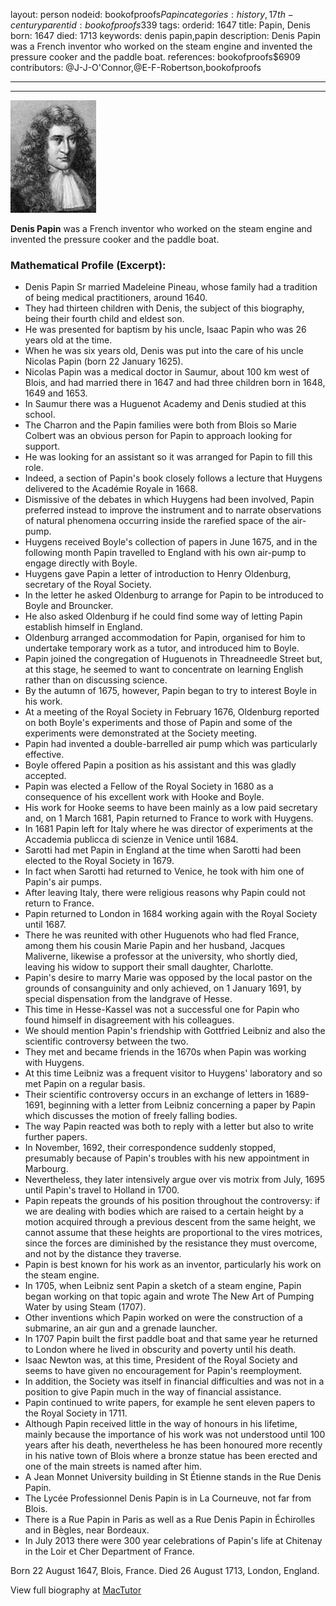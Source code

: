 layout: person
nodeid: bookofproofs$Papin
categories: history,17th-century
parentid: bookofproofs$339
tags: 
orderid: 1647
title: Papin, Denis
born: 1647
died: 1713
keywords: denis papin,papin
description: Denis Papin was a French inventor who worked on the steam engine and invented the pressure cooker and the paddle boat.
references: bookofproofs$6909
contributors: @J-J-O'Connor,@E-F-Robertson,bookofproofs

---



---

![Papin.jpg](https://github.com/bookofproofs/bookofproofs.github.io/blob/main/_sources/_assets/images/portraits/Papin.jpg?raw=true)

**Denis Papin** was a French inventor who worked on the steam engine and invented the pressure cooker and the paddle boat.

### Mathematical Profile (Excerpt):
* Denis Papin Sr married Madeleine Pineau, whose family had a tradition of being medical practitioners, around 1640.
* They had thirteen children with Denis, the subject of this biography, being their fourth child and eldest son.
* He was presented for baptism by his uncle, Isaac Papin who was 26 years old at the time.
* When he was six years old, Denis was put into the care of his uncle Nicolas Papin (born 22 January 1625).
* Nicolas Papin was a medical doctor in Saumur, about 100 km west of Blois, and had married there in 1647 and had three children born in 1648, 1649 and 1653.
* In Saumur there was a Huguenot Academy and Denis studied at this school.
* The Charron and the Papin families were both from Blois so Marie Colbert was an obvious person for Papin to approach looking for support.
* He was looking for an assistant so it was arranged for Papin to fill this role.
* Indeed, a section of Papin's book closely follows a lecture that Huygens delivered to the Académie Royale in 1668.
* Dismissive of the debates in which Huygens had been involved, Papin preferred instead to improve the instrument and to narrate observations of natural phenomena occurring inside the rarefied space of the air-pump.
* Huygens received Boyle's collection of papers in June 1675, and in the following month Papin travelled to England with his own air-pump to engage directly with Boyle.
* Huygens gave Papin a letter of introduction to Henry Oldenburg, secretary of the Royal Society.
* In the letter he asked Oldenburg to arrange for Papin to be introduced to Boyle and Brouncker.
* He also asked Oldenburg if he could find some way of letting Papin establish himself in England.
* Oldenburg arranged accommodation for Papin, organised for him to undertake temporary work as a tutor, and introduced him to Boyle.
* Papin joined the congregation of Huguenots in Threadneedle Street but, at this stage, he seemed to want to concentrate on learning English rather than on discussing science.
* By the autumn of 1675, however, Papin began to try to interest Boyle in his work.
* At a meeting of the Royal Society in February 1676, Oldenburg reported on both Boyle's experiments and those of Papin and some of the experiments were demonstrated at the Society meeting.
* Papin had invented a double-barrelled air pump which was particularly effective.
* Boyle offered Papin a position as his assistant and this was gladly accepted.
* Papin was elected a Fellow of the Royal Society in 1680 as a consequence of his excellent work with Hooke and Boyle.
* His work for Hooke seems to have been mainly as a low paid secretary and, on 1 March 1681, Papin returned to France to work with Huygens.
* In 1681 Papin left for Italy where he was director of experiments at the Accademia publicca di scienze in Venice until 1684.
* Sarotti had met Papin in England at the time when Sarotti had been elected to the Royal Society in 1679.
* In fact when Sarotti had returned to Venice, he took with him one of Papin's air pumps.
* After leaving Italy, there were religious reasons why Papin could not return to France.
* Papin returned to London in 1684 working again with the Royal Society until 1687.
* There he was reunited with other Huguenots who had fled France, among them his cousin Marie Papin and her husband, Jacques Maliverne, likewise a professor at the university, who shortly died, leaving his widow to support their small daughter, Charlotte.
* Papin's desire to marry Marie was opposed by the local pastor on the grounds of consanguinity and only achieved, on 1 January 1691, by special dispensation from the landgrave of Hesse.
* This time in Hesse-Kassel was not a successful one for Papin who found himself in disagreement with his colleagues.
* We should mention Papin's friendship with Gottfried Leibniz and also the scientific controversy between the two.
* They met and became friends in the 1670s when Papin was working with Huygens.
* At this time Leibniz was a frequent visitor to Huygens' laboratory and so met Papin on a regular basis.
* Their scientific controversy occurs in an exchange of letters in 1689-1691, beginning with a letter from Leibniz concerning a paper by Papin which discusses the motion of freely falling bodies.
* The way Papin reacted was both to reply with a letter but also to write further papers.
* In November, 1692, their correspondence suddenly stopped, presumably because of Papin's troubles with his new appointment in Marbourg.
* Nevertheless, they later intensively argue over vis motrix from July, 1695 until Papin's travel to Holland in 1700.
* Papin repeats the grounds of his position throughout the controversy: if we are dealing with bodies which are raised to a certain height by a motion acquired through a previous descent from the same height, we cannot assume that these heights are proportional to the vires motrices, since the forces are diminished by the resistance they must overcome, and not by the distance they traverse.
* Papin is best known for his work as an inventor, particularly his work on the steam engine.
* In 1705, when Leibniz sent Papin a sketch of a steam engine, Papin began working on that topic again and wrote The New Art of Pumping Water by using Steam (1707).
* Other inventions which Papin worked on were the construction of a submarine, an air gun and a grenade launcher.
* In 1707 Papin built the first paddle boat and that same year he returned to London where he lived in obscurity and poverty until his death.
* Isaac Newton was, at this time, President of the Royal Society and seems to have given no encouragement for Papin's reemployment.
* In addition, the Society was itself in financial difficulties and was not in a position to give Papin much in the way of financial assistance.
* Papin continued to write papers, for example he sent eleven papers to the Royal Society in 1711.
* Although Papin received little in the way of honours in his lifetime, mainly because the importance of his work was not understood until 100 years after his death, nevertheless he has been honoured more recently in his native town of Blois where a bronze statue has been erected and one of the main streets is named after him.
* A Jean Monnet University building in St Étienne stands in the Rue Denis Papin.
* The Lycée Professionnel Denis Papin is in La Courneuve, not far from Blois.
* There is a Rue Papin in Paris as well as a Rue Denis Papin in Échirolles and in Bègles, near Bordeaux.
* In July 2013 there were 300 year celebrations of Papin's life at Chitenay in the Loir et Cher Department of France.

Born 22 August 1647, Blois, France. Died 26 August 1713, London, England.

View full biography at [MacTutor](https://mathshistory.st-andrews.ac.uk/Biographies/Papin/)
